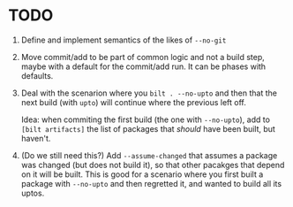# TODO

1. Define and implement semantics of the likes of `--no-git`

1. Move commit/add to be part of common logic and not a build step, maybe with a default
   for the commit/add run. It can be phases with defaults.

1. Deal with the scenarion where you `bilt . --no-upto`
   and then that the next build (with `upto`) will continue where the previous left off.

   Idea: when commiting the first build (the one with `--no-upto`), add to `[bilt artifacts]` the
   list of packages that _should_ have been built, but haven't.

1. (Do we still need this?) Add `--assume-changed` that assumes a package was changed (but does not
   build it), so that other pacakges that depend on it will be built. This is good for a scenario
   where you first built a package with `--no-upto` and then regretted it, and wanted to build all
   its uptos.
